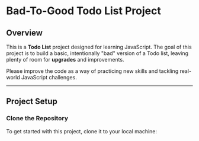 # Bad-To-Good Todo List Project

## Overview

This is a **Todo List** project designed for learning JavaScript. 
The goal of this project is to build a basic, intentionally "bad" version of a Todo list, leaving plenty of room for **upgrades** and improvements. 

Please improve the code as a way of practicing new skills and tackling real-world JavaScript challenges.

---

## Project Setup

### Clone the Repository

To get started with this project, clone it to your local machine:


